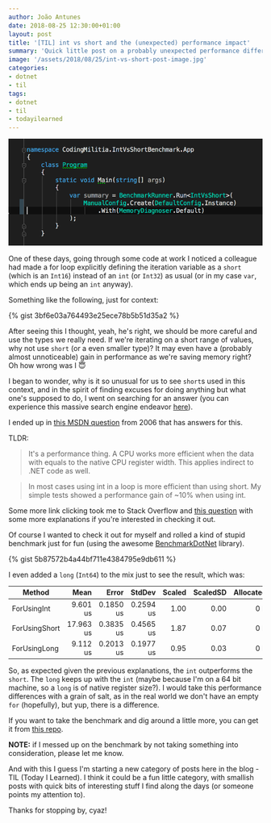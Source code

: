 ```yaml
---
author: João Antunes
date: 2018-08-25 12:30:00+01:00
layout: post
title: '[TIL] int vs short and the (unexpected) performance impact'
summary: 'Quick little post on a probably unexpected performance difference when using an int instead of a short in C#'
image: '/assets/2018/08/25/int-vs-short-post-image.jpg'
categories:
- dotnet
- til
tags:
- dotnet
- til
- todayilearned
---
```


[![int vs short](/assets/2018/08/25/int-vs-short-post-image.jpg)](/assets/2018/08/25/int-vs-short-post-image.jpg)

One of these days, going through some code at work I noticed a colleague had made a for loop explicitly defining the iteration variable as a `short` (which is an `Int16`) instead of an `int` (or `Int32`) as usual (or in my case `var`, which ends up being an `int` anyway).

Something like the following, just for context:

{% gist 3bf6e03a764493e25ece78b5b51d35a2 %}

After seeing this I thought, yeah, he's right, we should be more careful and use the types we really need. If we're iterating on a short range of values, why not use `short` (or a even smaller type)? It may even have a (probably almost unnoticeable) gain in performance as we're saving memory right? Oh how wrong was I 😇

I began to wonder, why is it so unusual for us to see `short`s used in this context, and in the spirit of finding excuses for doing anything but what one's supposed to do, I went on searching for an answer (you can experience this massive search engine endeavor [here](http://lmgtfy.com/?q=c%23+why+use+int+vs+short+in+for)).

I ended up in [this MSDN question](https://social.msdn.microsoft.com/Forums/en-US/839b9948-4fc7-471e-8ad6-f8473e2cc317/why-do-we-always-use-int-why-not-short?forum=csharplanguage) from 2006 that has answers for this.

TLDR:
> It's a performance thing.  A CPU works more efficient when the data with equals to the native CPU register width. This applies indirect to .NET code as well.

> In most cases using int in a loop is more efficient than using short. My simple tests showed a performance gain of ~10% when using int.

Some more link clicking took me to Stack Overflow and [this question](https://stackoverflow.com/questions/1097467/why-should-i-use-int-instead-of-a-byte-or-short-in-c-sharp) with some more explanations if you're interested in checking it out.

Of course I wanted to check it out for myself and rolled a kind of stupid benchmark just for fun (using the awesome [BenchmarkDotNet](https://benchmarkdotnet.org) library).

{% gist 5b87572b4a44bf711e4384795e9db611 %}

I even added a `long` (`Int64`) to the mix just to see the result, which was:

|        Method |      Mean |     Error |    StdDev | Scaled | ScaledSD | Allocated |
|-------------- |----------:|----------:|----------:|-------:|---------:|----------:|
|   ForUsingInt |  9.601 us | 0.1850 us | 0.2594 us |   1.00 |     0.00 |       0 B |
| ForUsingShort | 17.963 us | 0.3835 us | 0.4565 us |   1.87 |     0.07 |       0 B |
|  ForUsingLong |  9.112 us | 0.2013 us | 0.1977 us |   0.95 |     0.03 |       0 B |

So, as expected given the previous explanations, the `int` outperforms the `short`. The `long` keeps up with the `int` (maybe because I'm on a 64 bit machine, so a `long` is of native register size?). I would take this performance differences with a grain of salt, as in the real world we don't have an empty `for` (hopefully), but yup, there is a difference.

If you want to take the benchmark and dig around a little more, you can get it from [this repo](https://github.com/joaofbantunes/IntVsShortBenchmark).

**NOTE:** if I messed up on the benchmark by not taking something into consideration, please let me know.

And with this I guess I'm starting a new category of posts here in the blog - TIL (Today I Learned). I think it could be a fun little category, with smallish posts with quick bits of interesting stuff I find along the days (or someone points my attention to).

Thanks for stopping by, cyaz!